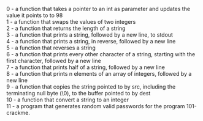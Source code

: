 0 - a function that takes a pointer to an int as parameter and updates the value it points to to 98 <br />
1 - a function that swaps the values of two integers<br />
2 - a function that returns the length of a string<br />
3 - a function that prints a string, followed by a new line, to stdout<br />
4 - a function that prints a string, in reverse, followed by a new line<br />
5 - a function that reverses a string<br />
6 - a function that prints every other character of a string, starting with the first character, followed by a new line<br />
7 - a function that prints half of a string, followed by a new line<br />
8 - a function that prints n elements of an array of integers, followed by a new line<br />
9 - a function that copies the string pointed to by src, including the terminating null byte (\0), to the buffer pointed to by dest<br />
10 - a function that convert a string to an integer<br />
11 - a program that generates random valid passwords for the program 101-crackme.<br />
